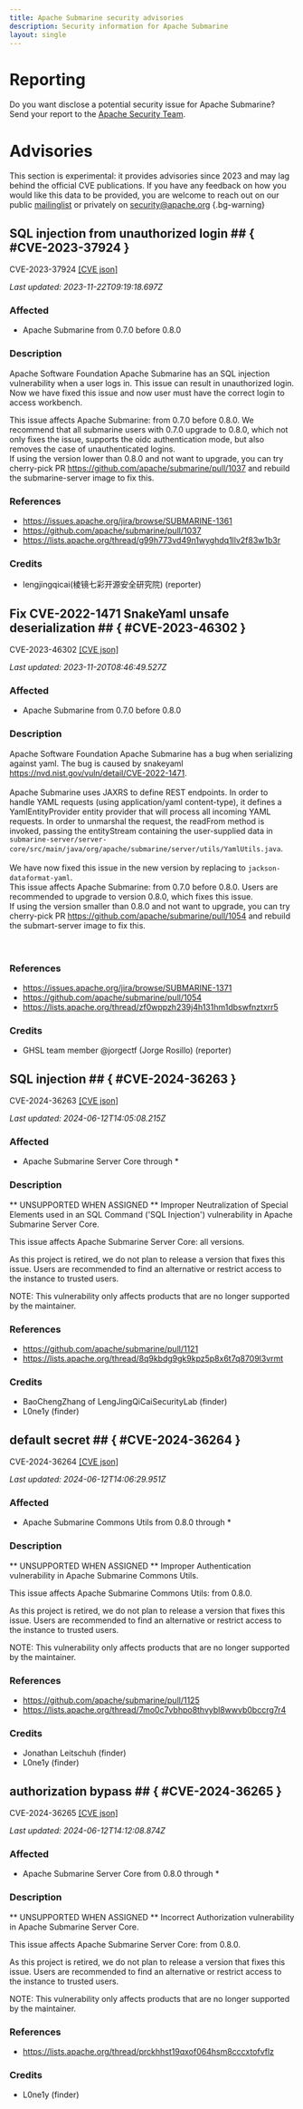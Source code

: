 ```yaml
---
title: Apache Submarine security advisories
description: Security information for Apache Submarine
layout: single
---
```


# Reporting

Do you want disclose a potential security issue for Apache Submarine? Send your report to the [Apache Security Team](mailto:security@apache.org).

# Advisories

This section is experimental: it provides advisories since 2023 and may lag behind the official CVE publications. If you have any feedback on how you would like this data to be provided, you are welcome to reach out on our public [mailinglist](/mailinglist) or privately on [security@apache.org](mailto:security@apache.org)
{.bg-warning}

## SQL injection from unauthorized login ## { #CVE-2023-37924 }

CVE-2023-37924 [\[CVE json\]](./CVE-2023-37924.cve.json)

_Last updated: 2023-11-22T09:19:18.697Z_

### Affected

* Apache Submarine from 0.7.0 before 0.8.0


### Description

Apache Software Foundation Apache Submarine has an SQL injection vulnerability when a user logs in. This issue can result in unauthorized login.<br><span style="background-color: rgb(255, 255, 255);">Now we have fixed this issue and now user must have the correct login to access workbench.</span><br><p>This issue affects Apache Submarine: from 0.7.0 before 0.8.0.&nbsp;<span style="background-color: rgb(255, 255, 255);">We recommend that all submarine users with 0.7.0 upgrade to 0.8.0, which not only fixes the issue, supports the oidc authentication mode, but also removes the case of unauthenticated logins.</span><span style="background-color: rgb(255, 255, 255);"><br><span style="background-color: rgb(255, 255, 255);">If using the version lower than 0.8.0 and not want to upgrade, you can try cherry-pick PR <a target="_blank" rel="nofollow" href="https://github.com/apache/submarine/pull/1054">https://github.com/apache/submarine/pull/1037</a> and rebuild the submarine-server image to fix this.</span><br></span></p>

### References
* https://issues.apache.org/jira/browse/SUBMARINE-1361
* https://github.com/apache/submarine/pull/1037
* https://lists.apache.org/thread/g99h773vd49n1wyghdq1llv2f83w1b3r


### Credits
* lengjingqicai(棱镜七彩开源安全研究院) (reporter)


## Fix CVE-2022-1471 SnakeYaml unsafe deserialization ## { #CVE-2023-46302 }

CVE-2023-46302 [\[CVE json\]](./CVE-2023-46302.cve.json)

_Last updated: 2023-11-20T08:46:49.527Z_

### Affected

* Apache Submarine from 0.7.0 before 0.8.0


### Description

Apache Software Foundation Apache Submarine has a bug when serializing against yaml. The bug is caused by snakeyaml <a target="_blank" rel="nofollow" href="https://nvd.nist.gov/vuln/detail/CVE-2022-1471">https://nvd.nist.gov/vuln/detail/CVE-2022-1471</a>.<br><br>Apache Submarine uses JAXRS to define REST endpoints.  In order to
handle YAML requests (using application/yaml content-type), it defines
a YamlEntityProvider entity provider that will process all incoming
YAML requests.  In order to unmarshal the request, the readFrom method
is invoked, passing the entityStream containing the user-supplied data in `submarine-server/server-core/src/main/java/org/apache/submarine/server/utils/YamlUtils.java`.<br> <br>We have now fixed this issue in the new version by replacing to `jackson-dataformat-yaml`.<br>This issue affects Apache Submarine: from 0.7.0 before 0.8.0.&nbsp;<span style="background-color: rgb(255, 255, 255);">Users are recommended to upgrade to version 0.8.0, which fixes this issue.<br><span style="background-color: rgb(255, 255, 255);">If using the version smaller than 0.8.0  and not want to upgrade, you can try cherry-pick PR <a target="_blank" rel="nofollow" href="https://github.com/apache/submarine/pull/1054">https://github.com/apache/submarine/pull/1054</a> and rebuild the submart-server image to fix this.</span><br><br></span><br>

### References
* https://issues.apache.org/jira/browse/SUBMARINE-1371
* https://github.com/apache/submarine/pull/1054
* https://lists.apache.org/thread/zf0wppzh239j4h131hm1dbswfnztxrr5


### Credits
* GHSL team member @jorgectf (Jorge Rosillo) (reporter)


## SQL injection ## { #CVE-2024-36263 }

CVE-2024-36263 [\[CVE json\]](./CVE-2024-36263.cve.json)

_Last updated: 2024-06-12T14:05:08.215Z_

### Affected

* Apache Submarine Server Core through *


### Description

<p>** UNSUPPORTED WHEN ASSIGNED ** Improper Neutralization of Special Elements used in an SQL Command ('SQL Injection') vulnerability in Apache Submarine Server Core.</p><p>This issue affects Apache Submarine Server Core: all versions.</p><p>As this project is retired, we do not plan to release a version that fixes this issue. Users are recommended to find an alternative or restrict access to the instance to trusted users.</p><p>NOTE: This vulnerability only affects products that are no longer supported by the maintainer.</p>

### References
* https://github.com/apache/submarine/pull/1121
* https://lists.apache.org/thread/8q9kbdg9gk9kpz5p8x6t7q8709l3vrmt


### Credits
* BaoChengZhang of LengJingQiCaiSecurityLab (finder)
* L0ne1y (finder)


## default secret ## { #CVE-2024-36264 }

CVE-2024-36264 [\[CVE json\]](./CVE-2024-36264.cve.json)

_Last updated: 2024-06-12T14:06:29.951Z_

### Affected

* Apache Submarine Commons Utils from 0.8.0 through *


### Description

<p>** UNSUPPORTED WHEN ASSIGNED ** Improper Authentication vulnerability in Apache Submarine Commons Utils.</p><p>This issue affects Apache Submarine Commons Utils: from 0.8.0.</p><p>As this project is retired, we do not plan to release a version that fixes this issue. Users are recommended to find an alternative or restrict access to the instance to trusted users.</p><p>NOTE: This vulnerability only affects products that are no longer supported by the maintainer.</p>

### References
* https://github.com/apache/submarine/pull/1125
* https://lists.apache.org/thread/7mo0c7vbhpo8thvybl8wwvb0bccrg7r4


### Credits
* Jonathan Leitschuh (finder)
* L0ne1y (finder)


## authorization bypass ## { #CVE-2024-36265 }

CVE-2024-36265 [\[CVE json\]](./CVE-2024-36265.cve.json)

_Last updated: 2024-06-12T14:12:08.874Z_

### Affected

* Apache Submarine Server Core from 0.8.0 through *


### Description

<p>** UNSUPPORTED WHEN ASSIGNED ** Incorrect Authorization vulnerability in Apache Submarine Server Core.</p><p>This issue affects Apache Submarine Server Core: from 0.8.0.</p><p>As this project is retired, we do not plan to release a version that fixes this issue. Users are recommended to find an alternative or restrict access to the instance to trusted users.</p><p>NOTE: This vulnerability only affects products that are no longer supported by the maintainer.</p>

### References
* https://lists.apache.org/thread/prckhhst19qxof064hsm8cccxtofvflz


### Credits
* L0ne1y (finder)
